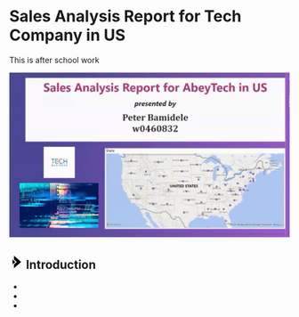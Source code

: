 # Sales Analysis Report for Tech Company in US
This is after school work

<img src="https://github.com/Bampet2003/Peter-Portfolio/blob/main/Screenshot%202024-11-19%20163040.png?raw=True">

## <img src="https://github.com/Bampet2003/BampetCapstone/blob/main/bullet_arrow.png?raw=True" alt="Sized Rocket" width="25px" height="25px"> Introduction 
-  
-  
-  


